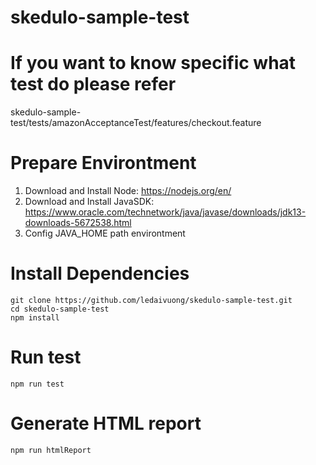 # skedulo-sample-test

# If you want to know specific what test do please refer
skedulo-sample-test/tests/amazonAcceptanceTest/features/checkout.feature

# Prepare Environtment
1. Download and Install Node: https://nodejs.org/en/
2. Download and Install JavaSDK: https://www.oracle.com/technetwork/java/javase/downloads/jdk13-downloads-5672538.html
3. Config JAVA_HOME path environtment

# Install Dependencies
```
git clone https://github.com/ledaivuong/skedulo-sample-test.git
cd skedulo-sample-test
npm install
```

# Run test
```
npm run test
```

# Generate HTML report
```
npm run htmlReport
```
